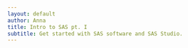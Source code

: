 ```yaml
--- 
layout: default
author: Anna
title: Intro to SAS pt. I
subtitle: Get started with SAS software and SAS Studio.
--- 
```


